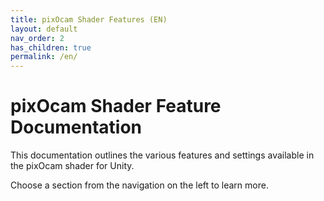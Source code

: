 ```yaml
---
title: pixOcam Shader Features (EN)
layout: default
nav_order: 2
has_children: true
permalink: /en/
---
```


# pixOcam Shader Feature Documentation

This documentation outlines the various features and settings available in the pixOcam shader for Unity.

Choose a section from the navigation on the left to learn more. 